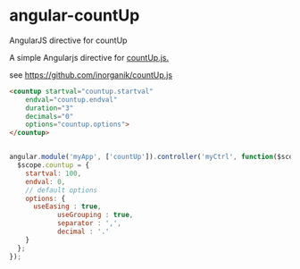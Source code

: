 angular-countUp
===============

AngularJS directive for countUp

A simple Angularjs directive for <a href="https://github.com/inorganik/countUp.js" target="_blank">countUp.js.</a>

see <a href="https://github.com/inorganik/countUp.js" target="_blank">https://github.com/inorganik/countUp.js</a>

```html
<countup startval="countup.startval"
	endval="countup.endval"
	duration="3"
	decimals="0"
	options="countup.options">
</countup>
```

```javascript

angular.module('myApp', ['countUp']).controller('myCtrl', function($scope) {
  $scope.countup = {
    startval: 100,
    endval: 0,
    // default options
    options: {
      useEasing : true, 
			useGrouping : true, 
			separator : ',', 
			decimal : '.' 
    }
  };
});

```

